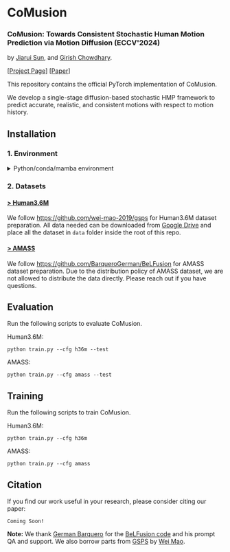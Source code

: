 # CoMusion
### CoMusion: Towards Consistent Stochastic Human Motion Prediction via Motion Diffusion (ECCV'2024)
by [Jiarui Sun](https://ece.illinois.edu/about/directory/grad-students/jsun57), and [Girish Chowdhary](https://ece.illinois.edu/about/directory/faculty/girishc).


[[Project Page](https://jsun57.github.io/CoMusion/)] [[Paper](https://arxiv.org/pdf/2305.12554)]

This repository contains the official PyTorch implementation of CoMusion.

We develop a single-stage diffusion-based stochastic HMP framework to predict accurate, realistic, and consistent motions with respect to motion history.

## Installation


### 1. Environment

<details> 
<summary>Python/conda/mamba environment</summary>
<p>

```
Coming Soon!
```
</p>
</details> 


### 2. Datasets

#### [**> Human3.6M**](http://vision.imar.ro/human3.6m/description.php)

We follow https://github.com/wei-mao-2019/gsps for Human3.6M dataset preparation. 
All data needed can be downloaded from [Google Drive](https://drive.google.com/drive/folders/1sb1n9l0Na5EqtapDVShOJJ-v6o-GZrIJ?usp=sharing) and place all the dataset in ``data`` folder inside the root of this repo.


#### [**> AMASS**](https://amass.is.tue.mpg.de/)
We follow https://github.com/BarqueroGerman/BeLFusion for AMASS dataset preparation.
Due to the distribution policy of AMASS dataset, we are not allowed to distribute the data directly.
Please reach out if you have questions.

## Evaluation
Run the following scripts to evaluate CoMusion.

Human3.6M:
```
python train.py --cfg h36m --test
```

AMASS:
```
python train.py --cfg amass --test
```

## Training
Run the following scripts to train CoMusion.

Human3.6M:
```
python train.py --cfg h36m
```

AMASS:
```
python train.py --cfg amass
```


## Citation
If you find our work useful in your research, please consider citing our paper:
```
Coming Soon!
```
**Note:** 
We thank [German Barquero](https://barquerogerman.github.io/) for the [BeLFusion code](https://github.com/BarqueroGerman/BeLFusion) and his prompt QA and support. We also borrow parts from [GSPS](https://github.com/wei-mao-2019/gsps) by [Wei Mao](https://wei-mao-2019.github.io/home/).
